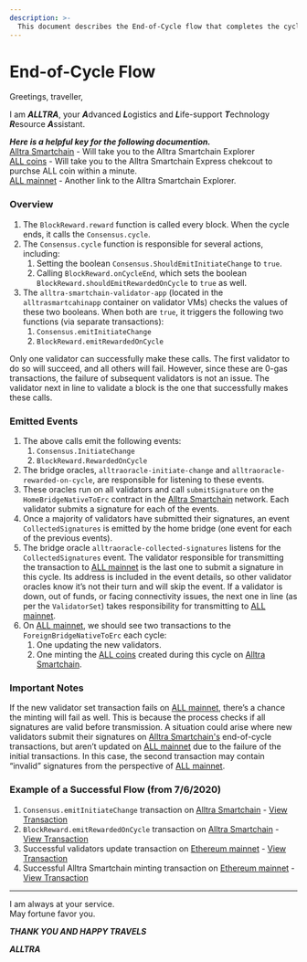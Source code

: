 ```yaml
---
description: >-
  This document describes the End-of-Cycle flow that completes the cycle, handles rewards, and enforces consensus within the Alltra ecosystem.
---
```


# End-of-Cycle Flow

Greetings, traveller,

I am ***ALLTRA***, your ***A***dvanced ***L***ogistics and ***L***ife-support ***T***echnology ***R***esource ***A***ssistant.  

***Here is a helpful key for the following documention.***  
[Alltra Smartchain](https://alltra.global) - Will take you to the Alltra Smartchain Explorer  
[ALL coins](https://www.alltraverse.com/express-checkout) - Will take you to the Alltra Smartchain Express chekcout to purchse ALL coin within a minute.  
[ALL mainnet](https://alltra.global) - Another link to the Alltra Smartchain Explorer.  
  
### Overview

1. The `BlockReward.reward` function is called every block. When the cycle ends, it calls the `Consensus.cycle`.
2. The `Consensus.cycle` function is responsible for several actions, including:
   1. Setting the boolean `Consensus.ShouldEmitInitiateChange` to `true`.
   2. Calling `BlockReward.onCycleEnd`, which sets the boolean `BlockReward.shouldEmitRewardedOnCycle` to `true` as well.
3. The `alltra-smartchain-validator-app` (located in the `alltrasmartcahinapp` container on validator VMs) checks the values of these two booleans. When both are `true`, it triggers the following two functions (via separate transactions):
   1. `Consensus.emitInitiateChange`
   2. `BlockReward.emitRewardedOnCycle`

Only one validator can successfully make these calls. The first validator to do so will succeed, and all others will fail. However, since these are 0-gas transactions, the failure of subsequent validators is not an issue. The validator next in line to validate a block is the one that successfully makes these calls.

### Emitted Events

1. The above calls emit the following events:
   1. `Consensus.InitiateChange`
   2. `BlockReward.RewardedOnCycle`
2. The bridge oracles, `alltraoracle-initiate-change` and `alltraoracle-rewarded-on-cycle`, are responsible for listening to these events.
3. These oracles run on all validators and call `submitSignature` on the `HomeBridgeNativeToErc` contract in the [Alltra Smartchain](https://alltra.global) network. Each validator submits a signature for each of the events.
4. Once a majority of validators have submitted their signatures, an event `CollectedSignatures` is emitted by the home bridge (one event for each of the previous events).
5. The bridge oracle `alltraoracle-collected-signatures` listens for the `CollectedSignatures` event. The validator responsible for transmitting the transaction to [ALL mainnet](https://alltra.global) is the last one to submit a signature in this cycle. Its address is included in the event details, so other validator oracles know it’s not their turn and will skip the event. If a validator is down, out of funds, or facing connectivity issues, the next one in line (as per the `ValidatorSet`) takes responsibility for transmitting to [ALL mainnet](https://alltra.global).
6. On [ALL mainnet](https://alltra.global), we should see two transactions to the `ForeignBridgeNativeToErc` each cycle:
   1. One updating the new validators.
   2. One minting the [ALL coins](https://www.alltraverse.com/express-checkout) created during this cycle on [Alltra Smartchain](https://alltra.global).

### Important Notes

If the new validator set transaction fails on [ALL mainnet](https://alltra.global), there’s a chance the minting will fail as well. This is because the process checks if all signatures are valid before transmission. A situation could arise where new validators submit their signatures on [Alltra Smartchain's](https://alltra.global) end-of-cycle transactions, but aren’t updated on [ALL mainnet](https://alltra.global) due to the failure of the initial transactions. In this case, the second transaction may contain “invalid” signatures from the perspective of [ALL mainnet](https://alltra.global).

### Example of a Successful Flow (from 7/6/2020)

1. `Consensus.emitInitiateChange` transaction on [Alltra Smartchain](https://alltra.global) - [View Transaction](https://alltra.global/tx/0x441e2cb5f4aa20948c51020ebd8f7fba7c33cf909e31c66d0aff4a11e79ce13d)
2. `BlockReward.emitRewardedOnCycle` transaction on [Alltra Smartchain](https://alltra.global) - [View Transaction](https://alltra.global/tx/0x34cf4ddfc8afa6154e8c0d5f1de3b7d756b1b0517e8f0efd5794bde40983ba64)
3. Successful validators update transaction on [Ethereum mainnet](https://etherscan.io) - [View Transaction](https://etherscan.io/tx/0xf43b2abebd64537dbd7d834c9ac7a42ce8a925da5cb5278002ce0687187c8882)
4. Successful Alltra Smartchain minting transaction on [Ethereum mainnet](https://etherscan.io) - [View Transaction](https://etherscan.io/tx/0x2bd70ecbff6e84c18306701eb380e558a7340fab61aadf1af7690021aeeef5ce)

---
  
I am always at your service.  
May fortune favor you.  
  
***THANK YOU AND HAPPY TRAVELS***  
  
***ALLTRA***
